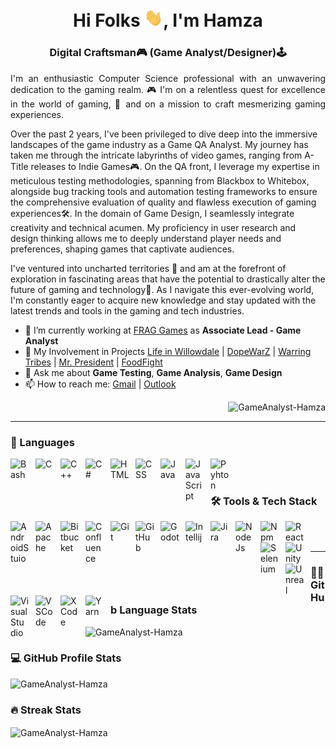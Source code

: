 <h1 align="center">Hi Folks <img src="./assets/wave.gif" width="30">, I'm Hamza</h1>

<h3 align="center">Digital Craftsman🎮 (Game Analyst/Designer)🕹️</h3>

<p align="justify">
I'm an enthusiastic Computer Science professional with an unwavering dedication to the gaming realm. 🎮 I'm on a relentless quest for excellence in the world of gaming, 🚀 and on a mission to craft mesmerizing gaming experiences.

Over the past 2 years, I've been privileged to dive deep into the immersive landscapes of the game industry as a Game QA Analyst. My journey has taken me through the intricate labyrinths of video games, ranging from A-Title releases to Indie Games🎮. On the QA front, I leverage my expertise in meticulous testing methodologies, spanning from Blackbox to Whitebox, alongside bug tracking tools and automation testing frameworks to ensure the comprehensive evaluation of quality and flawless execution of gaming experiences🛠️. In the domain of Game Design, I seamlessly integrate creativity and technical acumen. My proficiency in user research and design thinking allows me to deeply understand player needs and preferences, shaping games that captivate audiences.

I've ventured into uncharted territories 🌌 and am at the forefront of exploration in fascinating areas that have the potential to drastically alter the future of gaming and technology🚀. As I navigate this ever-evolving world, I'm constantly eager to acquire new knowledge and stay updated with the latest trends and tools in the gaming and tech industries.

</p>

- 🔭 I’m currently working at [FRAG Games](https://www.frag-games.com/) as **Associate Lead - Game Analyst**
- 🤝 My Involvement in Projects [Life in Willowdale](https://www.lifeinwillowdale.com/) | [DopeWarZ](https://dopewarz.io/) | [Warring Tribes](https://www.vemp.xyz/games) | [Mr. President](https://apps.apple.com/pk/app/mr-presidents/id1591868346) | [FoodFight]()
- 💬 Ask me about **Game Testing**, **Game Analysis**, **Game Design**
- 📫 How to reach me: [Gmail](mailto:dev.hamzasultan@gmail.com) | [Outlook](mailto:dev.hamza@outlook.com)

<p align="right"><img src="https://komarev.com/ghpvc/?username=GameAnalyst-Hamza&label=Profile%20views&color=0e75b6&style=flat" alt="GameAnalyst-Hamza" /></p>

---

<h3 align="left">🧰 Languages</h3>
<img align="left" alt="Bash" width="30px" style="padding-right:10px;" src="https://cdn.jsdelivr.net/gh/devicons/devicon/icons/bash/bash-plain.svg" />
<img align="left" alt="C" width="30px" style="padding-right:10px;" src="https://cdn.jsdelivr.net/gh/devicons/devicon/icons/c/c-plain.svg" />
<img align="left" alt="C++" width="30px" style="padding-right:10px;" src="https://cdn.jsdelivr.net/gh/devicons/devicon/icons/cplusplus/cplusplus-plain.svg" />
<img align="left" alt="C#" width="30px" style="padding-right:10px;" src="https://cdn.jsdelivr.net/gh/devicons/devicon/icons/csharp/csharp-plain.svg" />
<img align="left" alt="HTML" width="30px" style="padding-right:10px;" src="https://cdn.jsdelivr.net/gh/devicons/devicon/icons/html5/html5-plain.svg" />
<img align="left" alt="CSS" width="30px" style="padding-right:10px;" src="https://cdn.jsdelivr.net/gh/devicons/devicon/icons/css3/css3-plain.svg" />
<img align="left" alt="Java" width="30px" style="padding-right:10px;" src="https://cdn.jsdelivr.net/gh/devicons/devicon/icons/java/java-plain.svg" />
<img align="left" alt="JavaScript" width="30px" style="padding-right:10px;" src="https://cdn.jsdelivr.net/gh/devicons/devicon/icons/javascript/javascript-plain.svg" />
<img align="left" alt="Pyhton" width="30px" style="padding-right:10px;" src="https://cdn.jsdelivr.net/gh/devicons/devicon/icons/python/python-plain.svg" />
<br /><br />

<h3 align="left">🛠 Tools & Tech Stack</h3>
<img align="left" alt="AndroidStuio" width="30px" style="padding-right:10px;" src="https://cdn.jsdelivr.net/gh/devicons/devicon/icons/androidstudio/androidstudio-original-wordmark.svg" />
<img align="left" alt="Apache" width="30px" style="padding-right:10px;" src="https://cdn.jsdelivr.net/gh/devicons/devicon/icons/apache/apache-original.svg" />
<img align="left" alt="Bitbucket" width="30px" style="padding-right:10px;" src="https://cdn.jsdelivr.net/gh/devicons/devicon/icons/bitbucket/bitbucket-original.svg" />
<img align="left" alt="Confluence" width="30px" style="padding-right:10px;" src="https://cdn.jsdelivr.net/gh/devicons/devicon/icons/confluence/confluence-original.svg" />
<img align="left" alt="Git" width="30px" style="padding-right:10px;" src="https://cdn.jsdelivr.net/gh/devicons/devicon/icons/git/git-original.svg" />
<img align="left" alt="GitHub" width="30px" style="padding-right:10px;" src="https://cdn.jsdelivr.net/gh/devicons/devicon/icons/github/github-original.svg" />
<img align="left" alt="Godot" width="30px" style="padding-right:10px;" src="https://cdn.jsdelivr.net/gh/devicons/devicon/icons/godot/godot-original.svg" />
<img align="left" alt="Intellij" width="30px" style="padding-right:10px;" src="https://cdn.jsdelivr.net/gh/devicons/devicon/icons/intellij/intellij-original.svg" />
<img align="left" alt="Jira" width="30px" style="padding-right:10px;" src="https://cdn.jsdelivr.net/gh/devicons/devicon/icons/bitbucket/bitbucket-original.svg" />
<img align="left" alt="NodeJs" width="30px" style="padding-right:10px;" src="https://cdn.jsdelivr.net/gh/devicons/devicon/icons/nodejs/nodejs-original.svg" />
<img align="left" alt="Npm" width="30px" style="padding-right:10px;" src="https://cdn.jsdelivr.net/gh/devicons/devicon/icons/npm/npm-original-original.svg" />
<img align="left" alt="React" width="30px" style="padding-right:10px;" src="https://cdn.jsdelivr.net/gh/devicons/devicon/icons/react/react-original.svg" />
<img align="left" alt="Selenium" width="30px" style="padding-right:10px;" src="https://cdn.jsdelivr.net/gh/devicons/devicon/icons/selenium/selenium-original.svg" />
<img align="left" alt="Unity" width="30px" style="padding-right:10px;" src="https://cdn.jsdelivr.net/gh/devicons/devicon/icons/unity/unity-original.svg" />
<img align="left" alt="Unreal" width="30px" style="padding-right:10px;" src="https://cdn.jsdelivr.net/gh/devicons/devicon/icons/unrealengine/unrealengine-original.svg" />
<img align="left" alt="VisualStudio" width="30px" style="padding-right:10px;" src="https://cdn.jsdelivr.net/gh/devicons/devicon/icons/visualstudio/visualstudio-original.svg" />
<img align="left" alt="VSCode" width="30px" style="padding-right:10px;" src="https://cdn.jsdelivr.net/gh/devicons/devicon/icons/vscode/vscode-original.svg" />
<img align="left" alt="XCode" width="30px" style="padding-right:10px;" src="https://cdn.jsdelivr.net/gh/devicons/devicon/icons/xcode/xcode-original.svg" />
<img align="left" alt="Yarn" width="30px" style="padding-right:10px;" src="https://cdn.jsdelivr.net/gh/devicons/devicon/icons/yarn/yarn-original.svg" />
<br /><br />

---

<h3>🐱‍💻 GitHub Language Stats</h3>
<img src="https://github-readme-stats.vercel.app/api/top-langs?username=GameAnalyst-Hamza&show_icons=true&locale=en&layout=compact&theme=tokyonight" alt="GameAnalyst-Hamza" />

<h3>💻 GitHub Profile Stats</h3>
<img src="https://github-readme-stats.vercel.app/api?username=GameAnalyst-Hamza&show_icons=true&locale=en&theme=tokyonight" alt="GameAnalyst-Hamza" />

<h3 align="left">🔥 Streak Stats</h3>
<img align="center" src="https://github-readme-streak-stats.herokuapp.com/?user=GameAnalyst-Hamza&&theme=tokyonight" alt="GameAnalyst-Hamza" />
